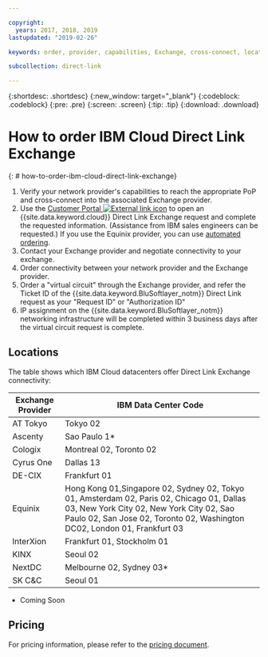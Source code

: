 ```yaml
---

copyright:
  years: 2017, 2018, 2019
lastupdated: "2019-02-26"

keywords: order, provider, capabilities, Exchange, cross-connect, locations, PoP, datacenter, data, center, pricing

subcollection: direct-link

---
```


{:shortdesc: .shortdesc}
{:new_window: target="_blank"}
{:codeblock: .codeblock}
{:pre: .pre}
{:screen: .screen}
{:tip: .tip}
{:download: .download}

# How to order IBM Cloud Direct Link Exchange
{: # how-to-order-ibm-cloud-direct-link-exchange}

1. Verify your network provider's capabilities to reach the appropriate PoP and cross-connect into the associated Exchange provider.
2. Use the [Customer Portal ![External link icon](../../icons/launch-glyph.svg "External link icon")](https://control.softlayer.com/) to open an {{site.data.keyword.cloud}} Direct Link Exchange request and complete the requested information. (Assistance from IBM sales engineers can be requested.) If you use the Equinix provider, you can use [automated ordering](/docs/infrastructure/direct-link?topic=direct-link-provisioning-ibm-cloud-direct-link-exchange-for-equinix).
3. Contact your Exchange provider and negotiate connectivity to your exchange.
4. Order connectivity between your network provider and the Exchange provider.
5. Order a "virtual circuit" through the Exchange provider, and refer the Ticket ID of the {{site.data.keyword.BluSoftlayer_notm}} Direct Link request as your "Request ID" or "Authorization ID"
6. IP assignment on the {{site.data.keyword.BluSoftlayer_notm}} networking infrastructure will be completed within 3 business days after the virtual circuit request is complete.
 
## Locations
 
 The table shows which IBM Cloud datacenters offer Direct Link Exchange connectivity:
 
| Exchange Provider	| IBM Data Center Code |
|-------------|-----------------------|
| AT Tokyo | Tokyo 02 |
| Ascenty | Sao Paulo 1* |
| Cologix | Montreal 02, Toronto 02 |
| Cyrus One | Dallas 13 |
| DE-CIX | Frankfurt 01 |
| Equinix | Hong Kong 01,Singapore 02, Sydney 02, Tokyo 01, Amsterdam 02, Paris 02, Chicago 01, Dallas 03, New York City 02, New York City 02, Sao Paulo 02, San Jose 02, Toronto 02, Washington DC02, London 01, Frankfurt 03 |							
| InterXion | Frankfurt 01, Stockholm 01 |
| KINX	| Seoul 02 |
| NextDC | Melbourne 02, Sydney 03* |
| SK C&C | Seoul 01 |

* Coming Soon

## Pricing

For pricing information, please refer to the [pricing document](/docs/infrastructure/direct-link/pricing.html).
